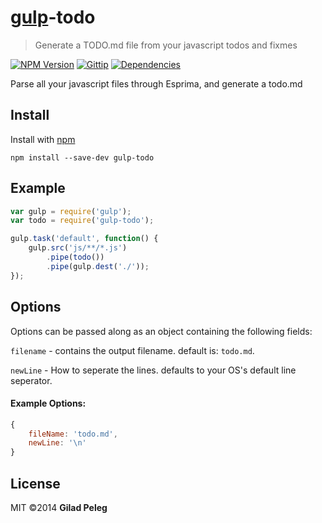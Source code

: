 # [gulp](https://github.com/wearefractal/gulp)-todo
> Generate a TODO.md file from your javascript todos and fixmes

[![NPM Version](http://img.shields.io/npm/v/gulp-todo.svg)](https://npmjs.org/package/gulp-todo)
[![Gittip](http://img.shields.io/gittip/pgilad.svg)](https://www.gittip.com/pgilad/)
[![Dependencies](http://img.shields.io/gemnasium/pgilad/gulp-todo.svg)](https://gemnasium.com/pgilad/gulp-todo)

Parse all your javascript files through Esprima, and generate a todo.md

## Install

Install with [npm](https://npmjs.org/package/gulp-todo)

```
npm install --save-dev gulp-todo
```

## Example

```js
var gulp = require('gulp');
var todo = require('gulp-todo');

gulp.task('default', function() {
    gulp.src('js/**/*.js')
        .pipe(todo())
        .pipe(gulp.dest('./'));
});
```

## Options

Options can be passed along as an object containing the following fields:

`filename` - contains the output filename. default is: `todo.md`.

`newLine` - How to seperate the lines. defaults to your OS's default line seperator.


#### Example Options:

```js
{
    fileName: 'todo.md',
    newLine: '\n'
}
```

## License

MIT ©2014 **Gilad Peleg**
